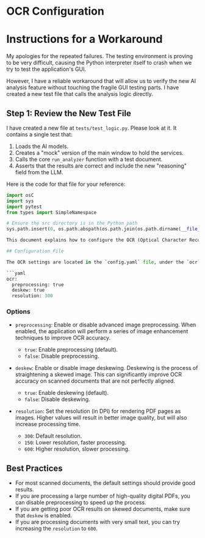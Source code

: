 




# OCR Configuration
# Instructions for a Workaround

My apologies for the repeated failures. The testing environment is proving to be very difficult, causing the Python interpreter itself to crash when we try to test the application's GUI.

However, I have a reliable workaround that will allow us to verify the new AI analysis feature without touching the fragile GUI testing parts. I have created a new test file that calls the analysis logic directly.

## Step 1: Review the New Test File

I have created a new file at `tests/test_logic.py`. Please look at it. It contains a single test that:
1.  Loads the AI models.
2.  Creates a "mock" version of the main window to hold the services.
3.  Calls the core `run_analyzer` function with a test document.
4.  Asserts that the results are correct and include the new "reasoning" field from the LLM.

Here is the code for that file for your reference:

```python
import osC 
import sys
import pytest
from types import SimpleNamespace

# Ensure the src directory is in the Python path
sys.path.insert(0, os.path.abspath(os.path.join(os.path.dirname(__file__), '..')))

This document explains how to configure the OCR (Optical Character Recognition) settings for the application. These settings allow you to fine-tune the performance of the OCR engine, especially for scanned documents.

## Configuration File

The OCR settings are located in the `config.yaml` file, under the `ocr` section.

```yaml
ocr:
  preprocessing: true
  deskew: true
  resolution: 300
```

### Options

- `preprocessing`: Enable or disable advanced image preprocessing. When enabled, the application will perform a series of image enhancement techniques to improve OCR accuracy.
  - `true`: Enable preprocessing (default).
  - `false`: Disable preprocessing.

- `deskew`: Enable or disable image deskewing. Deskewing is the process of straightening a skewed image. This can significantly improve OCR accuracy on scanned documents that are not perfectly aligned.
  - `true`: Enable deskewing (default).
  - `false`: Disable deskewing.

- `resolution`: Set the resolution (in DPI) for rendering PDF pages as images. Higher values will result in better image quality, but will also increase processing time.
  - `300`: Default resolution.
  - `150`: Lower resolution, faster processing.
  - `600`: Higher resolution, slower processing.

## Best Practices

- For most scanned documents, the default settings should provide good results.
- If you are processing a large number of high-quality digital PDFs, you can disable preprocessing to speed up the process.
- If you are getting poor OCR results on skewed documents, make sure that `deskew` is enabled.
- If you are processing documents with very small text, you can try increasing the `resolution` to `600`.
